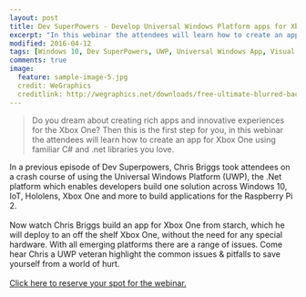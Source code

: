 ```yaml
---
layout: post
title: Dev SuperPowers - Develop Universal Windows Platform apps for Xbox One
excerpt: "In this webinar the attendees will learn how to create an app for Xbox One using familiar C# and .net libraries you love."
modified: 2016-04-12
tags: [Windows 10, Dev SuperPowers, UWP, Universal Windows App, Visual Studio, Developer Mode, app, game, Xbox, Xbox one, C#, .Net ]
comments: true
image:
  feature: sample-image-5.jpg
  credit: WeGraphics
  creditlink: http://wegraphics.net/downloads/free-ultimate-blurred-background-pack/
---
```


> Do you dream about creating rich apps and innovative experiences for the Xbox One? Then this is the first step for you, in this webinar the attendees will learn how to create an app for Xbox One using familiar C# and .net libraries you love.  

In a previous episode of Dev Superpowers, Chris Briggs took attendees on a crash course of using the Universal Windows Platform (UWP), the .Net platform which enables developers build one solution across Windows 10, IoT, Hololens, Xbox One and more to build applications for the Raspberry Pi 2.<br><br>Now watch Chris Briggs build an app for Xbox One from starch, which he will deploy to an off the shelf Xbox One, without the need for any special hardware. With all emerging platforms there are a range of issues. Come hear Chris a UWP veteran highlight the common issues & pitfalls to save yourself from a world of hurt.<br><br><a href="http://webinars.ssw.com/index.php/xbox-event-registration/" rel="nofollow">Click here to reserve your spot for the webinar.</a>